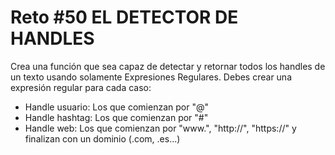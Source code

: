 <!-- trunk-ignore-all(prettier) -->
# Reto #50 EL DETECTOR DE HANDLES

Crea una función que sea capaz de detectar y retornar todos los handles de un texto usando solamente Expresiones Regulares.
Debes crear una expresión regular para cada caso:

* Handle usuario: Los que comienzan por "@"
* Handle hashtag: Los que comienzan por "#"
* Handle web: Los que comienzan por "www.", "http://", "https://" y finalizan con un dominio (.com, .es...)
